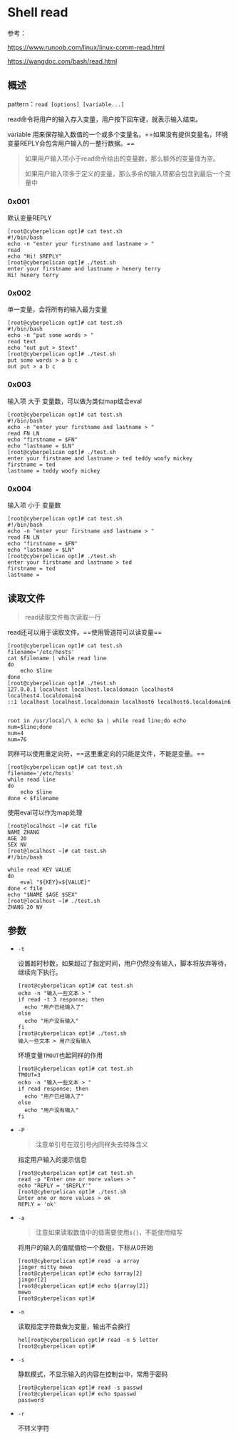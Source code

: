 # Shell read

参考：

https://www.runoob.com/linux/linux-comm-read.html

https://wangdoc.com/bash/read.html

## 概述

pattern：`read [options] [variable...]`

read命令将用户的输入存入变量，用户按下回车键，就表示输入结束。

variable 用来保存输入数值的一个或多个变量名。==如果没有提供变量名，环境变量REPLY会包含用户输入的一整行数据。==

> 如果用户输入项小于read命令给出的变量数，那么额外的变量值为空。
>
> 如果用户输入项多于定义的变量，那么多余的输入项都会包含到最后一个变量中

### 0x001

默认变量REPLY

```
[root@cyberpelican opt]# cat test.sh 
#!/bin/bash
echo -n "enter your firstname and lastname > "
read 
echo "Hi! $REPLY"
[root@cyberpelican opt]# ./test.sh 
enter your firstname and lastname > henery terry
Hi! henery terry
```

### 0x002

单一变量，会将所有的输入最为变量

```
[root@cyberpelican opt]# cat test.sh 
#!/bin/bash
echo -n "put some words > "
read text
echo "out put > $text"
[root@cyberpelican opt]# ./test.sh 
put some words > a b c
out put > a b c
```

### 0x003

输入项 大于 变量数，可以做为类似map结合eval

```
[root@cyberpelican opt]# cat test.sh 
#!/bin/bash
echo -n "enter your firstname and lastname > "
read FN LN
echo "firstname = $FN"
echo "lastname = $LN"
[root@cyberpelican opt]# ./test.sh 
enter your firstname and lastname > ted teddy woofy mickey
firstname = ted
lastname = teddy woofy mickey
```

### 0x004

输入项 小于 变量数

```
[root@cyberpelican opt]# cat test.sh 
#!/bin/bash
echo -n "enter your firstname and lastname > "
read FN LN
echo "firstname = $FN"
echo "lastname = $LN"
[root@cyberpelican opt]# ./test.sh 
enter your firstname and lastname > ted
firstname = ted
lastname = 
```

## 读取文件

> read读取文件每次读取一行

read还可以用于读取文件。==使用管道符可以读变量==

```
[root@cyberpelican opt]# cat test.sh 
filename='/etc/hosts'
cat $filename | while read line
do
	echo $line
done
[root@cyberpelican opt]# ./test.sh 
127.0.0.1 localhost localhost.localdomain localhost4 localhost4.localdomain4
::1 localhost localhost.localdomain localhost6 localhost6.localdomain6


root in /usr/local/\ λ echo $a | while read line;do echo num=$line;done
num=4
num=76 
```

同样可以使用重定向符，==这里重定向的只能是文件，不能是变量。==

```
[root@cyberpelican opt]# cat test.sh 
filename='/etc/hosts'
while read line
do
	echo $line
done < $filename
```

使用eval可以作为map处理

```
[root@localhost ~]# cat file
NAME ZHANG
AGE 20
SEX NV
[root@localhost ~]# cat test.sh
#!/bin/bash

while read KEY VALUE
do
    eval "${KEY}=${VALUE}"
done < file
echo "$NAME $AGE $SEX"
[root@localhost ~]# ./test.sh
ZHANG 20 NV
```



## 参数

- `-t`

  设置超时秒数，如果超过了指定时间，用户仍然没有输入，脚本将放弃等待，继续向下执行。

  ```
  [root@cyberpelican opt]# cat test.sh 
  echo -n "输入一些文本 > "
  if read -t 3 response; then
    echo "用户已经输入了"
  else
    echo "用户没有输入"
  fi
  [root@cyberpelican opt]# ./test.sh 
  输入一些文本 > 用户没有输入
  ```

  环境变量`TMOUT`也起同样的作用

  ```
  [root@cyberpelican opt]# cat test.sh 
  TMOUT=3
  echo -n "输入一些文本 > "
  if read response; then
    echo "用户已经输入了"
  else
    echo "用户没有输入"
  fi
  ```

- `-P`

  > 注意单引号在双引号内同样失去特殊含义

  指定用户输入的提示信息

  ```
  [root@cyberpelican opt]# cat test.sh 
  read -p "Enter one or more values > "
  echo "REPLY = '$REPLY'"
  [root@cyberpelican opt]# ./test.sh 
  Enter one or more values > ok
  REPLY = 'ok'
  ```

- `-a`

  > 注意如果读取数值中的值需要使用`${}`，不能使用缩写

  将用户的输入的值赋值给一个数组，下标从0开始

  ```
  [root@cyberpelican opt]# read -a array
  jinger mitty mewo
  [root@cyberpelican opt]# echo $array[2]
  jinger[2]
  [root@cyberpelican opt]# echo ${array[2]}
  mewo
  [root@cyberpelican opt]# 
  ```

- `-n`

  读取指定字符数做为变量，输出不会换行

  ```
  hel[root@cyberpelican opt]# read -n 5 letter
  [root@cyberpelican opt]# 
  ```

- `-s`

  静默模式，不显示输入的内容在控制台中，常用于密码

  ```
  [root@cyberpelican opt]# read -s passwd
  [root@cyberpelican opt]# echo $passwd
  password
  ```

- `-r`

  不转义字符